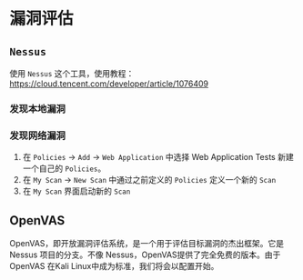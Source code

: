 # 漏洞评估

## `Nessus`

使用 `Nessus` 这个工具，使用教程：https://cloud.tencent.com/developer/article/1076409

### 发现本地漏洞

### 发现网络漏洞

1. 在 `Policies` &rarr; `Add` &rarr; `Web Application` 中选择 Web Application Tests 新建一个自己的 `Policies`。
2. 在 `My Scan` &rarr; `New Scan` 中通过之前定义的 `Policies` 定义一个新的 `Scan`
3. 在 `My Scan` 界面启动新的 `Scan` 

## OpenVAS

OpenVAS，即开放漏洞评估系统，是一个用于评估目标漏洞的杰出框架。它是 Nessus 项目的分支。不像 Nessus，OpenVAS提供了完全免费的版本。由于 OpenVAS 在Kali Linux中成为标准，我们将会以配置开始。